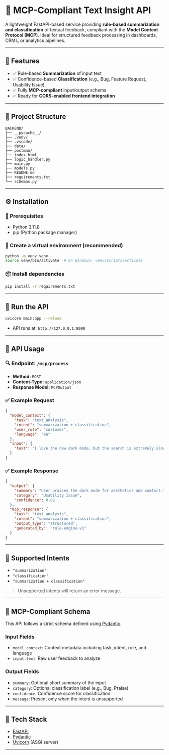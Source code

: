 
# 🧠 MCP-Compliant Text Insight API

A lightweight FastAPI-based service providing **rule-based summarization and classification** of textual feedback, compliant with the **Model Context Protocol (MCP)**. Ideal for structured feedback processing in dashboards, CRMs, or analytics pipelines.

---

## 🚀 Features

- ✅ Rule-based **Summarization** of input text  
- ✅ Confidence-based **Classification** (e.g., Bug, Feature Request, Usability Issue)  
- ✅ Fully **MCP-compliant** input/output schema  
- ✅ Ready for **CORS-enabled frontend integration**  


---

## 📁 Project Structure

```
BACKEND/
├── __pycache__/
├── .venv/
├── .vscode/
├── data/
├── postman/
├── index.html
├── logic_handler.py
├── main.py
├── models.py
├── README.md
├── requirements.txt
└── schemas.py
```

---

## ⚙️ Installation

### 🔧 Prerequisites

- Python 3.11.8
- pip (Python package manager)

### 🐍 Create a virtual environment (recommended)

```bash
python -m venv venv
source venv/bin/activate  # On Windows: venv\Scripts\activate
```

### 📦 Install dependencies

```bash
pip install -r requirements.txt
```

---

## 🧪 Run the API

```bash
uvicorn main:app --reload
```

- API runs at: `http://127.0.0.1:8000`


---

## 📨 API Usage

### 🔍 Endpoint: `/mcp/process`

- **Method:** `POST`
- **Content-Type:** `application/json`
- **Response Model:** `MCPOutput`

### ✅ Example Request

```json
{
  "model_context": {
    "task": "text_analysis",
    "intent": "summarization + classification",
    "user_role": "customer",
    "language": "en"
  },
  "input": {
    "text": "I love the new dark mode, but the search is extremely slow after the recent update."
  }
}
```

### ✅ Example Response

```json
{
  "output": {
    "summary": "User praises the dark mode for aesthetics and comfort.",
    "category": "Usability Issue",
    "confidence": 0.82
  },
  "mcp_response": {
    "task": "text_analysis",
    "intent": "summarization + classification",
    "output_type": "structured",
    "generated_by": "rule-engine-v1"
  }
}
```

---

## 🧠 Supported Intents

- `"summarization"`
- `"classification"`
- `"summarization + classification"`

> Unsupported intents will return an error message.

---

## 📄 MCP-Compliant Schema

This API follows a strict schema defined using [Pydantic](https://pydantic.dev).

### Input Fields

- `model_context`: Context metadata including task, intent, role, and language
- `input.text`: Raw user feedback to analyze

### Output Fields

- `summary`: Optional short summary of the input
- `category`: Optional classification label (e.g., Bug, Praise)
- `confidence`: Confidence score for classification
- `message`: Present only when the intent is unsupported

---

## 🧰 Tech Stack

- [FastAPI](https://fastapi.tiangolo.com/)
- [Pydantic](https://docs.pydantic.dev/)
- [Uvicorn](https://www.uvicorn.org/) (ASGI server)

---


